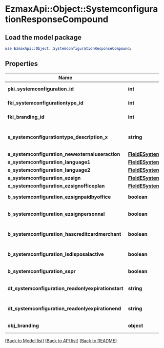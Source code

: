 # EzmaxApi::Object::SystemconfigurationResponseCompound

## Load the model package
```perl
use EzmaxApi::Object::SystemconfigurationResponseCompound;
```

## Properties
Name | Type | Description | Notes
------------ | ------------- | ------------- | -------------
**pki_systemconfiguration_id** | **int** | The unique ID of the Systemconfiguration | 
**fki_systemconfigurationtype_id** | **int** | The unique ID of the Systemconfigurationtype | 
**fki_branding_id** | **int** | The unique ID of the Branding | [optional] 
**s_systemconfigurationtype_description_x** | **string** | The description of the Systemconfigurationtype in the language of the requester | 
**e_systemconfiguration_newexternaluseraction** | [**FieldESystemconfigurationNewexternaluseraction**](FieldESystemconfigurationNewexternaluseraction.md) |  | 
**e_systemconfiguration_language1** | [**FieldESystemconfigurationLanguage1**](FieldESystemconfigurationLanguage1.md) |  | 
**e_systemconfiguration_language2** | [**FieldESystemconfigurationLanguage2**](FieldESystemconfigurationLanguage2.md) |  | 
**e_systemconfiguration_ezsign** | [**FieldESystemconfigurationEzsign**](FieldESystemconfigurationEzsign.md) |  | [optional] 
**e_systemconfiguration_ezsignofficeplan** | [**FieldESystemconfigurationEzsignofficeplan**](FieldESystemconfigurationEzsignofficeplan.md) |  | [optional] 
**b_systemconfiguration_ezsignpaidbyoffice** | **boolean** | Whether if Ezsign is paid by the company or not | [optional] 
**b_systemconfiguration_ezsignpersonnal** | **boolean** | Whether if we allow the creation of personal files in eZsign | 
**b_systemconfiguration_hascreditcardmerchant** | **boolean** | Whether there is a creditcard merchant configured or not | [optional] 
**b_systemconfiguration_isdisposalactive** | **boolean** | Whether is Disposal processus is active or not | [optional] 
**b_systemconfiguration_sspr** | **boolean** | Whether if we allow SSPR | 
**dt_systemconfiguration_readonlyexpirationstart** | **string** | The start date where the system will be in read only | [optional] 
**dt_systemconfiguration_readonlyexpirationend** | **string** | The end date where the system will be in read only | [optional] 
**obj_branding** | **object** | A Custom Branding Object | [optional] 

[[Back to Model list]](../README.md#documentation-for-models) [[Back to API list]](../README.md#documentation-for-api-endpoints) [[Back to README]](../README.md)



